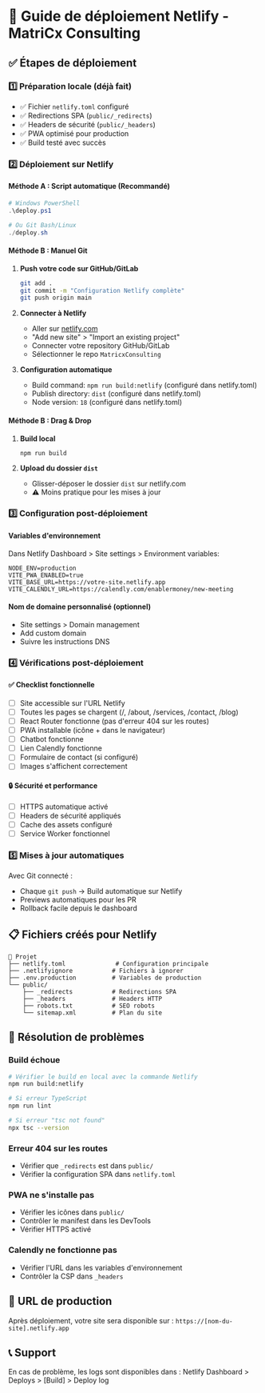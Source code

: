 # 🚀 Guide de déploiement Netlify - MatriCx Consulting

## ✅ Étapes de déploiement

### 1️⃣ **Préparation locale (déjà fait)**
- ✅ Fichier `netlify.toml` configuré
- ✅ Redirections SPA (`public/_redirects`)
- ✅ Headers de sécurité (`public/_headers`) 
- ✅ PWA optimisé pour production
- ✅ Build testé avec succès

### 2️⃣ **Déploiement sur Netlify**

#### Méthode A : Script automatique (Recommandé)
```powershell
# Windows PowerShell
.\deploy.ps1

# Ou Git Bash/Linux
./deploy.sh
```

#### Méthode B : Manuel Git
1. **Push votre code sur GitHub/GitLab**
   ```bash
   git add .
   git commit -m "Configuration Netlify complète"
   git push origin main
   ```

2. **Connecter à Netlify**
   - Aller sur [netlify.com](https://netlify.com)
   - "Add new site" > "Import an existing project"
   - Connecter votre repository GitHub/GitLab
   - Sélectionner le repo `MatricxConsulting`

3. **Configuration automatique**
   - Build command: `npm run build:netlify` (configuré dans netlify.toml)
   - Publish directory: `dist` (configuré dans netlify.toml)
   - Node version: `18` (configuré dans netlify.toml)

#### Méthode B : Drag & Drop
1. **Build local**
   ```bash
   npm run build
   ```

2. **Upload du dossier `dist`**
   - Glisser-déposer le dossier `dist` sur netlify.com
   - ⚠️ Moins pratique pour les mises à jour

### 3️⃣ **Configuration post-déploiement**

#### Variables d'environnement
Dans Netlify Dashboard > Site settings > Environment variables:
```
NODE_ENV=production
VITE_PWA_ENABLED=true
VITE_BASE_URL=https://votre-site.netlify.app
VITE_CALENDLY_URL=https://calendly.com/enablermoney/new-meeting
```

#### Nom de domaine personnalisé (optionnel)
- Site settings > Domain management
- Add custom domain
- Suivre les instructions DNS

### 4️⃣ **Vérifications post-déploiement**

#### ✅ Checklist fonctionnelle
- [ ] Site accessible sur l'URL Netlify
- [ ] Toutes les pages se chargent (/, /about, /services, /contact, /blog)
- [ ] React Router fonctionne (pas d'erreur 404 sur les routes)
- [ ] PWA installable (icône + dans le navigateur)
- [ ] Chatbot fonctionne
- [ ] Lien Calendly fonctionne
- [ ] Formulaire de contact (si configuré)
- [ ] Images s'affichent correctement

#### 🔒 Sécurité et performance
- [ ] HTTPS automatique activé
- [ ] Headers de sécurité appliqués
- [ ] Cache des assets configuré
- [ ] Service Worker fonctionnel

### 5️⃣ **Mises à jour automatiques**

Avec Git connecté :
- Chaque `git push` → Build automatique sur Netlify
- Previews automatiques pour les PR
- Rollback facile depuis le dashboard

## 📋 **Fichiers créés pour Netlify**

```
📁 Projet
├── netlify.toml              # Configuration principale
├── .netlifyignore           # Fichiers à ignorer
├── .env.production          # Variables de production
└── public/
    ├── _redirects           # Redirections SPA
    ├── _headers             # Headers HTTP
    ├── robots.txt           # SEO robots
    └── sitemap.xml          # Plan du site
```

## 🚨 **Résolution de problèmes**

### Build échoue
```bash
# Vérifier le build en local avec la commande Netlify
npm run build:netlify

# Si erreur TypeScript
npm run lint

# Si erreur "tsc not found" 
npx tsc --version
```

### Erreur 404 sur les routes
- Vérifier que `_redirects` est dans `public/`
- Vérifier la configuration SPA dans `netlify.toml`

### PWA ne s'installe pas
- Vérifier les icônes dans `public/`
- Contrôler le manifest dans les DevTools
- Vérifier HTTPS activé

### Calendly ne fonctionne pas
- Vérifier l'URL dans les variables d'environnement
- Contrôler la CSP dans `_headers`

## 🎯 **URL de production**
Après déploiement, votre site sera disponible sur :
`https://[nom-du-site].netlify.app`

## 📞 **Support**
En cas de problème, les logs sont disponibles dans :
Netlify Dashboard > Deploys > [Build] > Deploy log